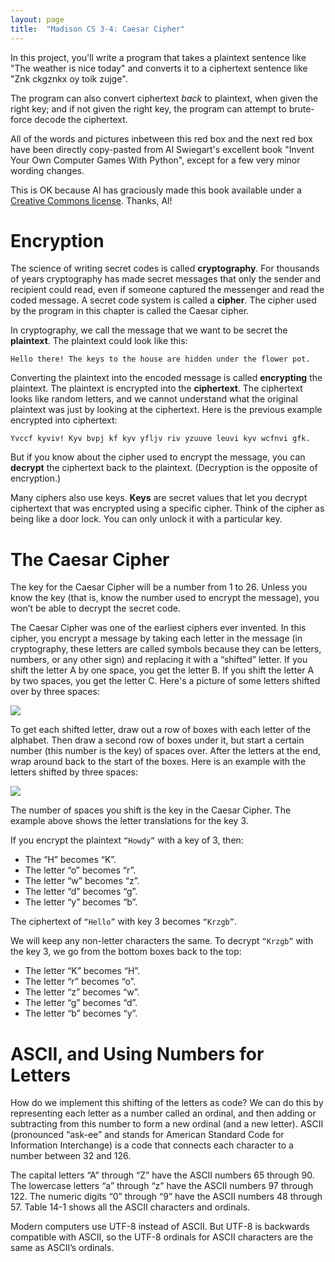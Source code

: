 ```yaml
---
layout: page
title:  "Madison CS 3-4: Caesar Cipher"
---
```


In this project, you'll write a program that takes a plaintext sentence like "The weather is nice today" and converts it to a ciphertext sentence like "Znk ckgznkx oy toik zujge".

The program can also convert ciphertext *back* to plaintext, when given the right key; and if not given the right key, the program can attempt to brute-force decode the ciphertext.

<div class="message warning">
<p>All of the words and pictures inbetween this red box and the next red box have been directly copy-pasted from Al Swiegart's excellent book "Invent Your Own Computer Games With Python", except for a few very minor wording changes.</p>

<p>This is OK because Al has graciously made this book available under a <a href="https://creativecommons.org/licenses/by-nc-sa/3.0/us/">Creative Commons license</a>. Thanks, Al!</p>
</div>

Encryption
==========

The science of writing secret codes is called **cryptography**. For thousands of years cryptography has made secret messages that only the sender and recipient could read, even if someone captured the messenger and read the coded message. A secret code system is called a **cipher**. The cipher used by the program in this chapter is called the Caesar cipher.

In cryptography, we call the message that we want to be secret the **plaintext**. The plaintext could look like this:

`Hello there! The keys to the house are hidden under the flower pot.`

Converting the plaintext into the encoded message is called **encrypting** the plaintext. The plaintext is encrypted into the **ciphertext**. The ciphertext looks like random letters, and we cannot understand what the original plaintext was just by looking at the ciphertext. Here is the previous example encrypted into ciphertext:

`Yvccf kyviv! Kyv bvpj kf kyv yfljv riv yzuuve leuvi kyv wcfnvi gfk.`

But if you know about the cipher used to encrypt the message, you can **decrypt** the ciphertext back to the plaintext. (Decryption is the opposite of encryption.)

Many ciphers also use keys. **Keys** are secret values that let you decrypt ciphertext that was encrypted using a specific cipher. Think of the cipher as being like a door lock. You can only unlock it with a particular key.

The Caesar Cipher
=================

The key for the Caesar Cipher will be a number from 1 to 26. Unless you know the key (that is, know the number used to encrypt the message), you won’t be able to decrypt the secret code.

The Caesar Cipher was one of the earliest ciphers ever invented. In this cipher, you encrypt a message by taking each letter in the message (in cryptography, these letters are called symbols because they can be letters, numbers, or any other sign) and replacing it with a “shifted” letter. If you shift the letter A by one space, you get the letter B. If you shift the letter A by two spaces, you get the letter C. Here's a picture of some letters shifted over by three spaces:

<img style="display: block; margin: 0 auto;" src="https://inventwithpython.com/chapter14_files/image002.jpg" />

To get each shifted letter, draw out a row of boxes with each letter of the alphabet. Then draw a second row of boxes under it, but start a certain number (this number is the key) of spaces over. After the letters at the end, wrap around back to the start of the boxes. Here is an example with the letters shifted by three spaces:

<img style="display: block; margin: 0 auto;" src="https://inventwithpython.com/chapter14_files/image003.png" />

The number of spaces you shift is the key in the Caesar Cipher. The example above shows the letter translations for the key 3.

If you encrypt the plaintext `“Howdy”` with a key of 3, then:

* The “H” becomes “K”.
* The letter “o” becomes “r”.
* The letter “w” becomes “z”.
* The letter “d” becomes “g”.
* The letter “y” becomes “b”.

The ciphertext of `“Hello”` with key 3 becomes `“Krzgb”`.

We will keep any non-letter characters the same. To decrypt `“Krzgb”` with the key 3, we go from the bottom boxes back to the top:

* The letter “K” becomes “H”.
* The letter “r” becomes “o”.
* The letter “z” becomes “w”.
* The letter “g” becomes “d”.
* The letter “b” becomes “y”.

ASCII, and Using Numbers for Letters
====================================

How do we implement this shifting of the letters as code? We can do this by representing each letter as a number called an ordinal, and then adding or subtracting from this number to form a new ordinal (and a new letter). ASCII (pronounced “ask-ee” and stands for American Standard Code for Information Interchange) is a code that connects each character to a number between 32 and 126.

The capital letters “A” through “Z” have the ASCII numbers 65 through 90. The lowercase letters “a” through “z” have the ASCII numbers 97 through 122. The numeric digits “0” through “9” have the ASCII numbers 48 through 57. Table 14-1 shows all the ASCII characters and ordinals.

Modern computers use UTF-8 instead of ASCII. But UTF-8 is backwards compatible with ASCII, so the UTF-8 ordinals for ASCII characters are the same as ASCII’s ordinals.


